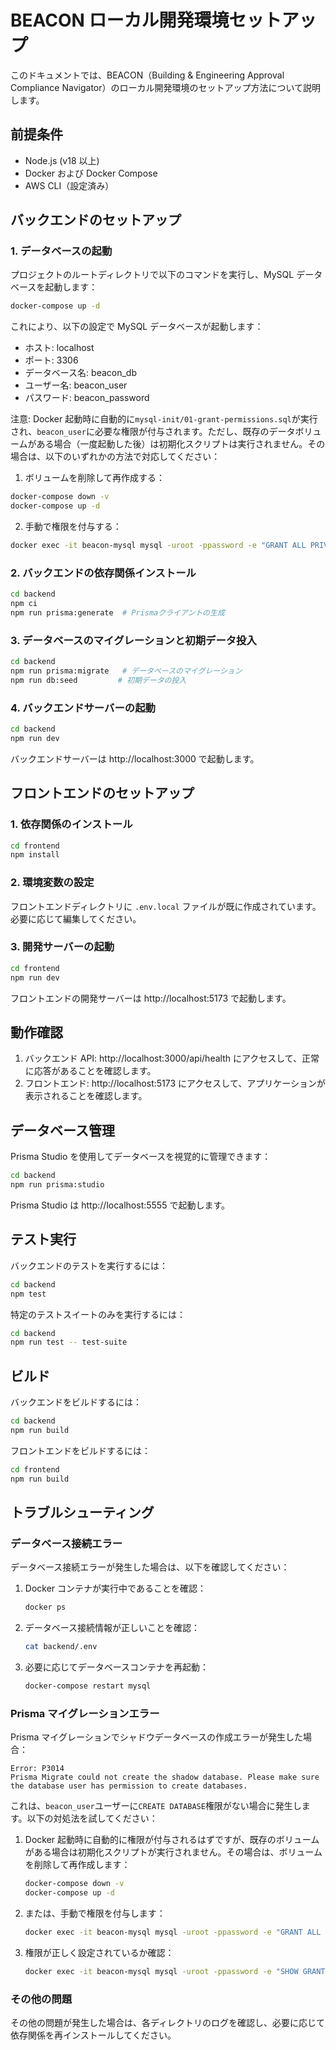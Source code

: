 # BEACON ローカル開発環境セットアップ

このドキュメントでは、BEACON（Building & Engineering Approval Compliance Navigator）のローカル開発環境のセットアップ方法について説明します。

## 前提条件

- Node.js (v18 以上)
- Docker および Docker Compose
- AWS CLI（設定済み）

## バックエンドのセットアップ

### 1. データベースの起動

プロジェクトのルートディレクトリで以下のコマンドを実行し、MySQL データベースを起動します：

```bash
docker-compose up -d
```

これにより、以下の設定で MySQL データベースが起動します：

- ホスト: localhost
- ポート: 3306
- データベース名: beacon_db
- ユーザー名: beacon_user
- パスワード: beacon_password

注意: Docker 起動時に自動的に`mysql-init/01-grant-permissions.sql`が実行され、`beacon_user`に必要な権限が付与されます。ただし、既存のデータボリュームがある場合（一度起動した後）は初期化スクリプトは実行されません。その場合は、以下のいずれかの方法で対応してください：

1. ボリュームを削除して再作成する：

```bash
docker-compose down -v
docker-compose up -d
```

2. 手動で権限を付与する：

```bash
docker exec -it beacon-mysql mysql -uroot -ppassword -e "GRANT ALL PRIVILEGES ON *.* TO 'beacon_user'@'%'; FLUSH PRIVILEGES;"
```

### 2. バックエンドの依存関係インストール

```bash
cd backend
npm ci
npm run prisma:generate  # Prismaクライアントの生成
```

### 3. データベースのマイグレーションと初期データ投入

```bash
cd backend
npm run prisma:migrate   # データベースのマイグレーション
npm run db:seed         # 初期データの投入
```

### 4. バックエンドサーバーの起動

```bash
cd backend
npm run dev
```

バックエンドサーバーは http://localhost:3000 で起動します。

## フロントエンドのセットアップ

### 1. 依存関係のインストール

```bash
cd frontend
npm install
```

### 2. 環境変数の設定

フロントエンドディレクトリに `.env.local` ファイルが既に作成されています。必要に応じて編集してください。

### 3. 開発サーバーの起動

```bash
cd frontend
npm run dev
```

フロントエンドの開発サーバーは http://localhost:5173 で起動します。

## 動作確認

1. バックエンド API: http://localhost:3000/api/health にアクセスして、正常に応答があることを確認します。
2. フロントエンド: http://localhost:5173 にアクセスして、アプリケーションが表示されることを確認します。

## データベース管理

Prisma Studio を使用してデータベースを視覚的に管理できます：

```bash
cd backend
npm run prisma:studio
```

Prisma Studio は http://localhost:5555 で起動します。

## テスト実行

バックエンドのテストを実行するには：

```bash
cd backend
npm test
```

特定のテストスイートのみを実行するには：

```bash
cd backend
npm run test -- test-suite
```

## ビルド

バックエンドをビルドするには：

```bash
cd backend
npm run build
```

フロントエンドをビルドするには：

```bash
cd frontend
npm run build
```

## トラブルシューティング

### データベース接続エラー

データベース接続エラーが発生した場合は、以下を確認してください：

1. Docker コンテナが実行中であることを確認：

   ```bash
   docker ps
   ```

2. データベース接続情報が正しいことを確認：

   ```bash
   cat backend/.env
   ```

3. 必要に応じてデータベースコンテナを再起動：
   ```bash
   docker-compose restart mysql
   ```

### Prisma マイグレーションエラー

Prisma マイグレーションでシャドウデータベースの作成エラーが発生した場合：

```
Error: P3014
Prisma Migrate could not create the shadow database. Please make sure the database user has permission to create databases.
```

これは、`beacon_user`ユーザーに`CREATE DATABASE`権限がない場合に発生します。以下の対処法を試してください：

1. Docker 起動時に自動的に権限が付与されるはずですが、既存のボリュームがある場合は初期化スクリプトが実行されません。その場合は、ボリュームを削除して再作成します：

   ```bash
   docker-compose down -v
   docker-compose up -d
   ```

2. または、手動で権限を付与します：

   ```bash
   docker exec -it beacon-mysql mysql -uroot -ppassword -e "GRANT ALL PRIVILEGES ON *.* TO 'beacon_user'@'%'; FLUSH PRIVILEGES;"
   ```

3. 権限が正しく設定されているか確認：
   ```bash
   docker exec -it beacon-mysql mysql -uroot -ppassword -e "SHOW GRANTS FOR 'beacon_user'@'%';"
   ```

### その他の問題

その他の問題が発生した場合は、各ディレクトリのログを確認し、必要に応じて依存関係を再インストールしてください。
